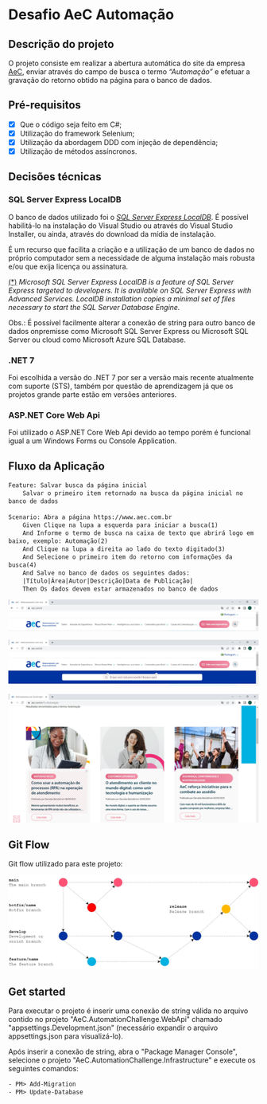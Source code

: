 # Desafio AeC Automação

## Descrição do projeto

O projeto consiste em realizar a abertura automática do site da empresa [AeC](https://aec.com.br/), 
enviar através do campo de busca o termo *“Automação”* e efetuar a gravação do retorno obtido na página para o banco de dados.

## Pré-requisitos

- [x] Que o código seja feito em C#;
- [x] Utilização do framework Selenium;
- [x] Utilização da abordagem DDD com injeção de dependência;
- [x] Utilização de métodos assíncronos.

## Decisões técnicas

### SQL Server Express LocalDB

O banco de dados utilizado foi o [*SQL Server Express LocalDB*](https://learn.microsoft.com/pt-br/sql/database-engine/configure-windows/sql-server-express-localdb?view=sql-server-ver16). É possível habilitá-lo na instalação do Visual Studio ou através do Visual Studio Installer, ou ainda, através do download da mídia de instalação.

É um recurso que facilita a criação e a utilização de um banco de dados no próprio computador sem a necessidade de alguma instalação mais robusta e/ou que exija licença ou assinatura.

[(*)](https://learn.microsoft.com/en-us/sql/database-engine/configure-windows/sql-server-express-localdb?view=sql-server-ver16) _Microsoft SQL Server Express LocalDB is a feature of SQL Server Express targeted to developers. It is available on SQL Server Express with Advanced Services. LocalDB installation copies a minimal set of files necessary to start the SQL Server Database Engine._

Obs.: É possível facilmente alterar a conexão de string para outro banco de dados onpremisse como Microsoft SQL Server Express ou Microsoft SQL Server ou cloud como Microsoft Azure SQL Database.

### .NET 7

Foi escolhida a versão do .NET 7 por ser a versão mais recente atualmente com suporte (STS), também por questão de aprendizagem já que os projetos grande parte estão em versões anteriores.

### ASP.NET Core Web Api

Foi utilizado o ASP.NET Core Web Api devido ao tempo porém é funcional igual a um Windows Forms ou Console Application.

## Fluxo da Aplicação

```
Feature: Salvar busca da página inicial
    Salvar o primeiro item retornado na busca da página inicial no banco de dados

Scenario: Abra a página https://www.aec.com.br
	Given Clique na lupa a esquerda para iniciar a busca(1)
	And Informe o termo de busca na caixa de texto que abrirá logo em baixo, exemplo: Automação(2)
	And Clique na lupa a direita ao lado do texto digitado(3)
	And Selecione o primeiro item do retorno com informações da busca(4)
	And Salve no banco de dados os seguintes dados:
	|Título|Área|Autor|Descrição|Data de Publicação|
	Then Os dados devem estar armazenados no banco de dados
```

![](docs/img/steps/aec_home_page_01.jpg)

![](docs/img/steps/aec_home_page_02.jpg)

![](docs/img/steps/aec_home_page_03.jpg)


## Git Flow

Git flow utilizado para este projeto:

![](docs/img/git-flow.jpg)

## Get started

Para executar o projeto é inserir uma conexão de string válida no arquivo contido no projeto "AeC.AutomationChallenge.WebApi" chamado "appsettings.Development.json" (necessário expandir o arquivo appsettings.json para visualizá-lo).

Após inserir a conexão de string, abra o "Package Manager Console", selecione o projeto "AeC.AutomationChallenge.Infrastructure" e execute os seguintes comandos:

```
- PM> Add-Migration
- PM> Update-Database
```
